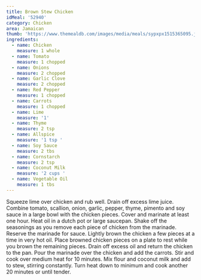 ```yaml
---
title: Brown Stew Chicken
idMeal: '52940'
category: Chicken
area: Jamaican
thumb: 'https://www.themealdb.com/images/media/meals/sypxpx1515365095.jpg'
ingredients:
  - name: Chicken
    measure: 1 whole
  - name: Tomato
    measure: 1 chopped
  - name: Onions
    measure: 2 chopped
  - name: Garlic Clove
    measure: 2 chopped
  - name: Red Pepper
    measure: 1 chopped
  - name: Carrots
    measure: 1 chopped
  - name: Lime
    measure: '1'
  - name: Thyme
    measure: 2 tsp
  - name: Allspice
    measure: '1 tsp '
  - name: Soy Sauce
    measure: 2 tbs
  - name: Cornstarch
    measure: 2 tsp
  - name: Coconut Milk
    measure: '2 cups '
  - name: Vegetable Oil
    measure: 1 tbs
---
```

Squeeze lime over chicken and rub well. Drain off excess lime juice.
Combine tomato, scallion, onion, garlic, pepper, thyme, pimento and soy sauce in a large bowl with the chicken pieces. Cover and marinate at least one hour.
Heat oil in a dutch pot or large saucepan. Shake off the seasonings as you remove each piece of chicken from the marinade. Reserve the marinade for sauce.
Lightly brown the chicken a few pieces at a time in very hot oil. Place browned chicken pieces on a plate to rest while you brown the remaining pieces.
Drain off excess oil and return the chicken to the pan. Pour the marinade over the chicken and add the carrots. Stir and cook over medium heat for 10 minutes.
Mix flour and coconut milk and add to stew, stirring constantly. Turn heat down to minimum and cook another 20 minutes or until tender.
